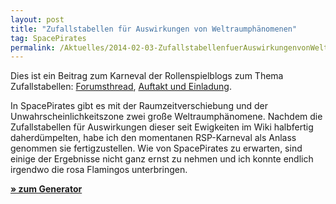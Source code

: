 ```yaml
---
layout: post
title: "Zufallstabellen für Auswirkungen von Weltraumphänomenen"
tag: SpacePirates
permalink: /Aktuelles/2014-02-03-ZufallstabellenfuerAuswirkungenvonWeltraumphaenomenen
---
```


Dies ist ein Beitrag zum Karneval der Rollenspielblogs zum Thema Zufallstabellen: [Forumsthread](http:/forum.rsp-blogs.de/rsp-karneval/zufallstabellen-%28februar-2014%29/), [Auftakt und Einladung](http:/greifenklaue.wordpress.com/2014/02/02/rsp-blog-karneval-auftakt-und-einladung-zufallstabellen/).

In SpacePirates gibt es mit der Raumzeitverschiebung und der Unwahrscheinlichkeitszone zwei große Weltraumphänomene. Nachdem die Zufallstabellen für Auswirkungen dieser seit Ewigkeiten im Wiki halbfertig daherdümpelten, habe ich den momentanen RSP-Karneval als Anlass genommen sie fertigzustellen. Wie von SpacePirates zu erwarten, sind einige der Ergebnisse nicht ganz ernst zu nehmen und ich konnte endlich irgendwo die rosa Flamingos unterbringen.

**[&raquo; zum Generator](https://spacepirates.jcgames.de/Zufallstabellen/Auswirkungen_von_Weltraumphänomenen)**
